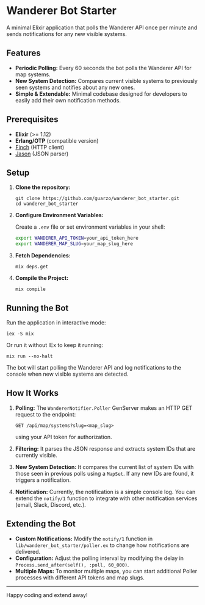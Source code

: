 # Wanderer Bot Starter

A minimal Elixir application that polls the Wanderer API once per minute and sends notifications for any new visible systems.

## Features

- **Periodic Polling:** Every 60 seconds the bot polls the Wanderer API for map systems.
- **New System Detection:** Compares current visible systems to previously seen systems and notifies about any new ones.
- **Simple & Extendable:** Minimal codebase designed for developers to easily add their own notification methods.

## Prerequisites

- **Elixir** (>= 1.12)
- **Erlang/OTP** (compatible version)
- [Finch](https://github.com/sneako/finch) (HTTP client)
- [Jason](https://github.com/michalmuskala/jason) (JSON parser)

## Setup

1. **Clone the repository:**

   `git clone https://github.com/guarzo/wanderer_bot_starter.git`  
   `cd wanderer_bot_starter`

2. **Configure Environment Variables:**

   Create a `.env` file or set environment variables in your shell:

   ```bash
   export WANDERER_API_TOKEN=your_api_token_here
   export WANDERER_MAP_SLUG=your_map_slug_here
   ```

3. **Fetch Dependencies:**

   `mix deps.get`

4. **Compile the Project:**

   `mix compile`

## Running the Bot

Run the application in interactive mode:

`iex -S mix`

Or run it without IEx to keep it running:

`mix run --no-halt`

The bot will start polling the Wanderer API and log notifications to the console when new visible systems are detected.

## How It Works

1. **Polling:** The `WandererNotifier.Poller` GenServer makes an HTTP GET request to the endpoint:
   ```
   GET /api/map/systems?slug=<map_slug>
   ```
   using your API token for authorization.

2. **Filtering:** It parses the JSON response and extracts system IDs that are currently visible.

3. **New System Detection:** It compares the current list of system IDs with those seen in previous polls using a `MapSet`. If any new IDs are found, it triggers a notification.

4. **Notification:** Currently, the notification is a simple console log. You can extend the `notify/1` function to integrate with other notification services (email, Slack, Discord, etc.).

## Extending the Bot

- **Custom Notifications:** Modify the `notify/1` function in `lib/wanderer_bot_starter/poller.ex` to change how notifications are delivered.
- **Configuration:** Adjust the polling interval by modifying the delay in `Process.send_after(self(), :poll, 60_000)`.
- **Multiple Maps:** To monitor multiple maps, you can start additional Poller processes with different API tokens and map slugs.

---

Happy coding and extend away!


